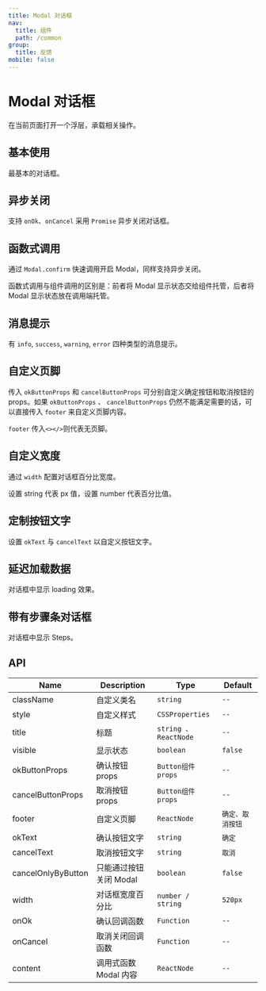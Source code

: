 ```yaml
---
title: Modal 对话框
nav:
  title: 组件
  path: /common
group:
  title: 反馈
mobile: false
---
```


# Modal 对话框

在当前页面打开一个浮层，承载相关操作。

## 基本使用

最基本的对话框。

<code src="./demos/index1.tsx"></code>

## 异步关闭

支持 `onOk`、`onCancel` 采用 `Promise` 异步关闭对话框。

<code src="./demos/index2.tsx"></code>

## 函数式调用

通过 `Modal.confirm` 快速调用开启 Modal，同样支持异步关闭。

函数式调用与组件调用的区别是：前者将 Modal 显示状态交给组件托管，后者将 Modal 显示状态放在调用端托管。

<code src="./demos/index4.tsx"></code>

## 消息提示

有 `info`, `success`, `warning`, `error` 四种类型的消息提示。

<code src="./demos/index3.tsx"></code>

## 自定义页脚

传入 `okButtonProps` 和 `cancelButtonProps` 可分别自定义确定按钮和取消按钮的 props。如果 `okButtonProps` 、 `cancelButtonProps` 仍然不能满足需要的话，可以直接传入 `footer` 来自定义页脚内容。

`footer` 传入`<></>`则代表无页脚。

<code src="./demos/index5.tsx"></code>

## 自定义宽度

通过 `width` 配置对话框百分比宽度。

设置 string 代表 px 值，设置 number 代表百分比值。

<code src="./demos/index9.tsx"></code>

## 定制按钮文字

设置 `okText` 与 `cancelText` 以自定义按钮文字。

<code src="./demos/index6.tsx"></code>

## 延迟加载数据

对话框中显示 loading 效果。

<code src="./demos/index7.tsx"></code>

## 带有步骤条对话框

对话框中显示 Steps。

<code src="./demos/index8.tsx"></code>

## API

| Name               | Description            | Type                  | Default          |
| ------------------ | ---------------------- | --------------------- | ---------------- |
| className          | 自定义类名             | `string`              | `--`             |
| style              | 自定义样式             | `CSSProperties`       | `--`             |
| title              | 标题                   | `string 、 ReactNode` | `--`             |
| visible            | 显示状态               | `boolean`             | `false`          |
| okButtonProps      | 确认按钮 props         | `Button组件props`     | `--`             |
| cancelButtonProps  | 取消按钮 props         | `Button组件props`     | `--`             |
| footer             | 自定义页脚             | `ReactNode`           | `确定、取消按钮` |
| okText             | 确认按钮文字           | `string`              | `确定`           |
| cancelText         | 取消按钮文字           | `string`              | `取消`           |
| cancelOnlyByButton | 只能通过按钮关闭 Modal | `boolean`             | `false`          |
| width              | 对话框宽度百分比       | `number / string`     | `520px`          |
| onOk               | 确认回调函数           | `Function`            | `--`             |
| onCancel           | 取消关闭回调函数       | `Function`            | `--`             |
| content            | 调用式函数 Modal 内容  | `ReactNode`           | `--`             |
